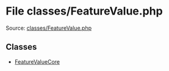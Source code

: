 File classes/FeatureValue.php
=========

Source: [classes/FeatureValue.php](https://github.com/PrestaShop/PrestaShop/blob/1.5.6.0/classes/FeatureValue.php)


Classes
-------

* [FeatureValueCore](class.FeatureValueCore.md)


